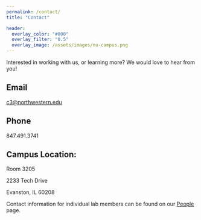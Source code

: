 ```yaml
---
permalink: /contact/
title: "Contact"

header:
  overlay_color: "#000"
  overlay_filter: "0.5"
  overlay_image: /assets/images/nu-campus.png
---
```


Interested in working with us, or learning more?  We would love to hear from you!

## Email

c3@northwestern.edu
## Phone

847.491.3741

## Campus Location:
Room 3205

2233 Tech Drive

Evanston, IL 60208

 
Contact information for individual lab members can be found on our [People](/people/) page.
